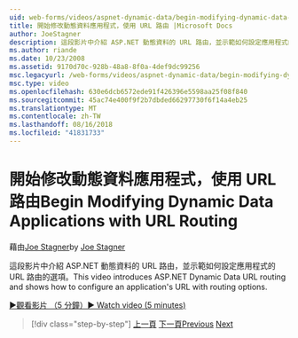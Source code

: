 ```yaml
---
uid: web-forms/videos/aspnet-dynamic-data/begin-modifying-dynamic-data-applications-with-url-routing
title: 開始修改動態資料應用程式，使用 URL 路由 |Microsoft Docs
author: JoeStagner
description: 這段影片中介紹 ASP.NET 動態資料的 URL 路由，並示範如何設定應用程式的 URL 路由的選項。
ms.author: riande
ms.date: 10/23/2008
ms.assetid: 9170d70c-928b-48a8-8f0a-4def9dc99256
msc.legacyurl: /web-forms/videos/aspnet-dynamic-data/begin-modifying-dynamic-data-applications-with-url-routing
msc.type: video
ms.openlocfilehash: 630e6dcb6572ede91f426396e5598aa25f08f840
ms.sourcegitcommit: 45ac74e400f9f2b7dbded66297730f6f14a4eb25
ms.translationtype: MT
ms.contentlocale: zh-TW
ms.lasthandoff: 08/16/2018
ms.locfileid: "41831733"
---
```

<a name="begin-modifying-dynamic-data-applications-with-url-routing"></a><span data-ttu-id="508fb-103">開始修改動態資料應用程式，使用 URL 路由</span><span class="sxs-lookup"><span data-stu-id="508fb-103">Begin Modifying Dynamic Data Applications with URL Routing</span></span>
====================
<span data-ttu-id="508fb-104">藉由[Joe Stagner](https://github.com/JoeStagner)</span><span class="sxs-lookup"><span data-stu-id="508fb-104">by [Joe Stagner](https://github.com/JoeStagner)</span></span>

<span data-ttu-id="508fb-105">這段影片中介紹 ASP.NET 動態資料的 URL 路由，並示範如何設定應用程式的 URL 路由的選項。</span><span class="sxs-lookup"><span data-stu-id="508fb-105">This video introduces ASP.NET Dynamic Data URL routing and shows how to configure an application's URL with routing options.</span></span>

[<span data-ttu-id="508fb-106">&#9654;觀看影片 （5 分鐘）</span><span class="sxs-lookup"><span data-stu-id="508fb-106">&#9654; Watch video (5 minutes)</span></span>](https://channel9.msdn.com/Blogs/ASP-NET-Site-Videos/begin-modifying-dynamic-data-applications-with-url-routing)

> [!div class="step-by-step"]
> <span data-ttu-id="508fb-107">[上一頁](begin-editing-the-templates-in-aspnet-dynamic-data-applications.md)
> [下一頁](enable-in-line-editing-in-aspnet-dynamic-data-applications.md)</span><span class="sxs-lookup"><span data-stu-id="508fb-107">[Previous](begin-editing-the-templates-in-aspnet-dynamic-data-applications.md)
[Next](enable-in-line-editing-in-aspnet-dynamic-data-applications.md)</span></span>
